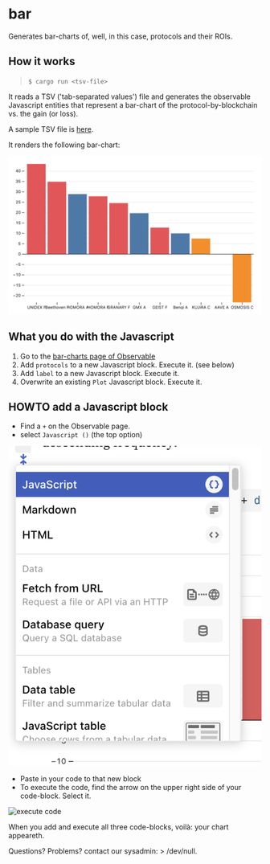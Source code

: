 # bar

Generates bar-charts of, well, in this case, protocols and their ROIs.

## How it works

> `$ cargo run <tsv-file>`

It reads a TSV ('tab-separated values') file and generates the observable
Javascript entities that represent a bar-chart of the protocol-by-blockchain
vs. the gain (or loss).

A sample TSV file is [here](data/protocols.tsv).

It renders the following bar-chart:

![protocols in blockchain by gain](imgs/gains-by-protocol.png)

## What you do with the Javascript

1. Go to the [bar-charts page of 
Observable](https://observablehq.com/@observablehq/plot-bar?collection=@observablehq/plot)
2. Add `protocols` to a new Javascript block. Execute it. (see below)
3. Add `label` to a new Javascript block. Execute it.
4. Overwrite an existing `Plot` Javascript block. Execute it.

## HOWTO add a Javascript block

* Find a `+` on the Observable page.
* select `Javascript ()` (the top option)

![add Javascript block](imgs/add-javascript-block.png)

* Paste in your code to that new block
* To execute the code, find the arrow on the upper right side of your 
code-block. Select it.

![execute code](images/execute-code.png)

When you add and execute all three code-blocks, voilà: your chart appeareth.

Questions? Problems? contact our sysadmin: > /dev/null.
